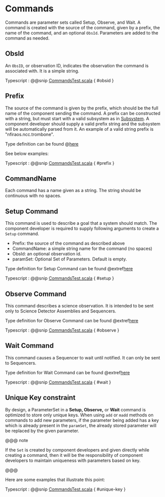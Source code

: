 # Commands

Commands are parameter sets called Setup, Observe, and Wait. A command is created with the source of the command,
given by a prefix, the name of the command, and an optional `ObsId`. Parameters are added to the command as needed.

## ObsId

An `ObsID`, or observation ID, indicates the observation the command is associated with.
It is a simple string.

Typescript
:   @@snip [CommandsTest.scala](../../../../example/src/documentation/params/CommandExample.ts) { #obsid }

## Prefix

The source of the command is given by the prefix, which should be the full name of the component sending the command.
A prefix can be constructed with a string, but must start with a valid subsystem as in [Subsystem](subsystem.html).
A component developer should supply a valid prefix string and the subsystem will be automatically parsed from it.
An example of a valid string prefix is "nfiraos.ncc.trombone".

Type definition can be found @[here](ts-docs:classes/models.prefix.html)

See below examples:

Typescript
:   @@snip [CommandsTest.scala](../../../../example/src/documentation/params/CommandExample.ts) { #prefix }

## CommandName

Each command has a name given as a string. The string should be continuous with no spaces.

## Setup Command

This command is used to describe a goal that a system should match. The component developer is required to supply
following arguments to create a `Setup` command.

* Prefix: the source of the command as described above
* CommandName: a simple string name for the command (no spaces)
* ObsId: an optional observation id.
* paramSet: Optional Set of Parameters. Default is empty.

Type definition for Setup Command can be found @extref[here](ts-docs:classes/models.setup.html)

Typescript
:   @@snip [CommandsTest.scala](../../../../example/src/documentation/params/CommandExample.ts) { #setup }

## Observe Command

This command describes a science observation. It is intended to be sent only to Science Detector Assemblies and Sequencers.

Type definition for Observe Command can be found @extref[here](ts-docs:classes/models.observe.html)

Typescript
:   @@snip [CommandsTest.scala](../../../../example/src/documentation/params/CommandExample.ts) { #observe }

## Wait Command

This command causes a Sequencer to wait until notified. It can only be sent to Sequencers.

Type definition for Wait Command can be found @extref[here](ts-docs:classes/models.wait.html)

Typescript
:   @@snip [CommandsTest.scala](../../../../example/src/documentation/params/CommandExample.ts) { #wait }

## Unique Key constraint

By design, a ParameterSet in a **Setup, Observe,** or **Wait** command is optimized to store only unique keys.
When using `add` or `madd` methods on commands to add new parameters, if the parameter being added has a key which is already present in the `paramSet`,
the already stored parameter will be replaced by the given parameter.

@@@ note

If the `Set` is created by component developers and given directly while creating a command, then it will be the responsibility of component developers to maintain uniqueness with
parameters based on key.

@@@

Here are some examples that illustrate this point:

Typescript
:   @@snip [CommandsTest.scala](../../../../example/src/documentation/params/CommandExample.ts) { #unique-key }
